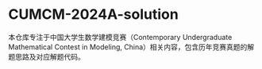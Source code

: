 # CUMCM-2024A-solution
本仓库专注于中国大学生数学建模竞赛（Contemporary Undergraduate Mathematical Contest in Modeling, China）相关内容，包含历年竞赛真题的解题思路及对应解题代码。

